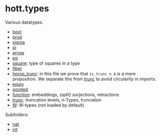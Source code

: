 hott.types
==========

Various datatypes.

* [bool](bool.hlean)
* [prod](prod.hlean)
* [sigma](sigma.hlean)
* [pi](pi.hlean)
* [arrow](arrow.hlean)
* [eq](eq.hlean)
* [square](square.hlean): type of squares in a type
* [fiber](fiber.hlean)
* [hprop_trunc](hprop_trunc.hlean): in this file we prove that `is_trunc n A` is a mere proposition. We separate this from [trunc](trunc.hlean) to avoid circularity in imports.
* [equiv](equiv.hlean)
* [pointed](pointed.hlean)
* [function](function.hlean): embeddings, (split) surjections, retractions
* [trunc](trunc.hlean): truncation levels, n-Types, truncation
* [W](W.hlean): W-types (not loaded by default)

Subfolders:

* [nat](nat/nat.md)
* [int](int/int.md)